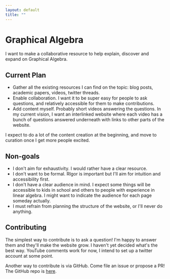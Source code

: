 ```yaml
---
layout: default
title: ""
---
```


# Graphical Algebra

I want to make a collaborative resource to help explain, discover and expand on Graphical Algebra.

## Current Plan

- Gather all the existing resources I can find on the topic: blog posts, academic papers, videos,
twitter threads.
- Enable collaboration. I want it to be super easy for people to ask questions, and
relatively accessible for them to make contributions.
- Add content myself. Probably short videos answering the questions. In my current vision, I want an
interlinked website where each video has a bunch of questions answered underneath with links to
other parts of the website.

I expect to do a lot of the content creation at the beginning, and move to curation once I get more
people excited.


## Non-goals

- I don't aim for exhaustivity. I would rather have a clear resource.
- I don't want to be formal. RIgor is important but I'll aim for intuition and accessibility first.
- I don't have a clear audience in mind. I expect some things will be accessible to kids in school
and others to people with experience in linear algebra. I might want to indicate the audience for
each page someday actually.
- I must refrain from planning the structure of the website, or I'll never do anything.

## Contributing

The simplest way to contribute is to ask a question!
I'm happy to answer them and they'll make the website grow.
I haven't yet decided what's the best way.
YouTube comments work for now, I intend to set up a twitter account at some point.

Another way to contribute is via GitHub.
Come file an issue or propose a PR!
The GitHub repo is [here](https://github.com/Nadrieril/graphical-algebra).
